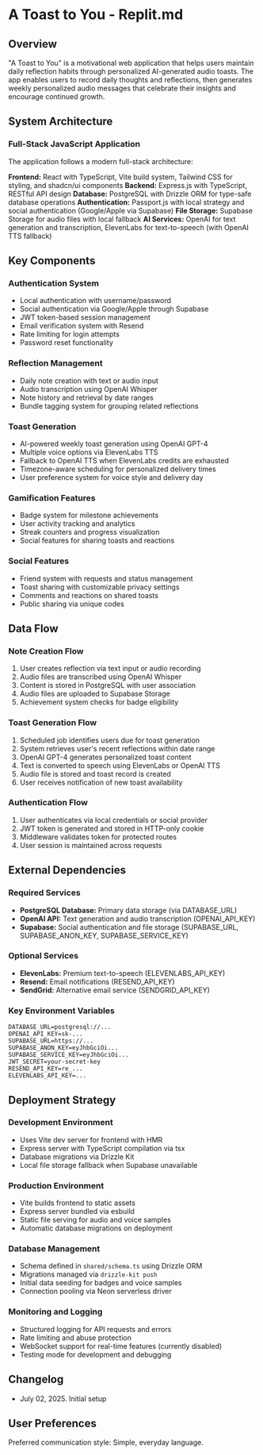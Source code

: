 # A Toast to You - Replit.md

## Overview

"A Toast to You" is a motivational web application that helps users maintain daily reflection habits through personalized AI-generated audio toasts. The app enables users to record daily thoughts and reflections, then generates weekly personalized audio messages that celebrate their insights and encourage continued growth.

## System Architecture

### Full-Stack JavaScript Application
The application follows a modern full-stack architecture:

**Frontend:** React with TypeScript, Vite build system, Tailwind CSS for styling, and shadcn/ui components
**Backend:** Express.js with TypeScript, RESTful API design
**Database:** PostgreSQL with Drizzle ORM for type-safe database operations
**Authentication:** Passport.js with local strategy and social authentication (Google/Apple via Supabase)
**File Storage:** Supabase Storage for audio files with local fallback
**AI Services:** OpenAI for text generation and transcription, ElevenLabs for text-to-speech (with OpenAI TTS fallback)

## Key Components

### Authentication System
- Local authentication with username/password
- Social authentication via Google/Apple through Supabase
- JWT token-based session management
- Email verification system with Resend
- Rate limiting for login attempts
- Password reset functionality

### Reflection Management
- Daily note creation with text or audio input
- Audio transcription using OpenAI Whisper
- Note history and retrieval by date ranges
- Bundle tagging system for grouping related reflections

### Toast Generation
- AI-powered weekly toast generation using OpenAI GPT-4
- Multiple voice options via ElevenLabs TTS
- Fallback to OpenAI TTS when ElevenLabs credits are exhausted
- Timezone-aware scheduling for personalized delivery times
- User preference system for voice style and delivery day

### Gamification Features
- Badge system for milestone achievements
- User activity tracking and analytics
- Streak counters and progress visualization
- Social features for sharing toasts and reactions

### Social Features
- Friend system with requests and status management
- Toast sharing with customizable privacy settings
- Comments and reactions on shared toasts
- Public sharing via unique codes

## Data Flow

### Note Creation Flow
1. User creates reflection via text input or audio recording
2. Audio files are transcribed using OpenAI Whisper
3. Content is stored in PostgreSQL with user association
4. Audio files are uploaded to Supabase Storage
5. Achievement system checks for badge eligibility

### Toast Generation Flow
1. Scheduled job identifies users due for toast generation
2. System retrieves user's recent reflections within date range
3. OpenAI GPT-4 generates personalized toast content
4. Text is converted to speech using ElevenLabs or OpenAI TTS
5. Audio file is stored and toast record is created
6. User receives notification of new toast availability

### Authentication Flow
1. User authenticates via local credentials or social provider
2. JWT token is generated and stored in HTTP-only cookie
3. Middleware validates token for protected routes
4. User session is maintained across requests

## External Dependencies

### Required Services
- **PostgreSQL Database:** Primary data storage (via DATABASE_URL)
- **OpenAI API:** Text generation and audio transcription (OPENAI_API_KEY)
- **Supabase:** Social authentication and file storage (SUPABASE_URL, SUPABASE_ANON_KEY, SUPABASE_SERVICE_KEY)

### Optional Services
- **ElevenLabs:** Premium text-to-speech (ELEVENLABS_API_KEY)
- **Resend:** Email notifications (RESEND_API_KEY)
- **SendGrid:** Alternative email service (SENDGRID_API_KEY)

### Key Environment Variables
```
DATABASE_URL=postgresql://...
OPENAI_API_KEY=sk-...
SUPABASE_URL=https://...
SUPABASE_ANON_KEY=eyJhbGciOi...
SUPABASE_SERVICE_KEY=eyJhbGciOi...
JWT_SECRET=your-secret-key
RESEND_API_KEY=re_...
ELEVENLABS_API_KEY=...
```

## Deployment Strategy

### Development Environment
- Uses Vite dev server for frontend with HMR
- Express server with TypeScript compilation via tsx
- Database migrations via Drizzle Kit
- Local file storage fallback when Supabase unavailable

### Production Environment
- Vite builds frontend to static assets
- Express server bundled via esbuild
- Static file serving for audio and voice samples
- Automatic database migrations on deployment

### Database Management
- Schema defined in `shared/schema.ts` using Drizzle ORM
- Migrations managed via `drizzle-kit push`
- Initial data seeding for badges and voice samples
- Connection pooling via Neon serverless driver

### Monitoring and Logging
- Structured logging for API requests and errors
- Rate limiting and abuse protection
- WebSocket support for real-time features (currently disabled)
- Testing mode for development and debugging

## Changelog
- July 02, 2025. Initial setup

## User Preferences

Preferred communication style: Simple, everyday language.